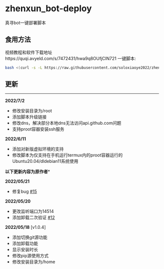 # zhenxun_bot-deploy
 真寻bot一键部署脚本
## 食用方法
视频教程和软件下载地址https://quqi.avyeld.com/s/7472431/hwa9q8OUfjCIN721
一键脚本:
```bash
bash <(curl -s -L https://raw.githubusercontent.com/soloxiaoye2022/zhenxun_bot-deploy/main/install.sh)
```
## 更新

****


**2022/7/2**

* 修改安装目录为/root 
* 添加脚本升级链接
* 修改dns，解决部分本地dns无法访问api.github.com问题
* 支持proot容器安装ssh服务

**2022/6/11**

* 添加对新版虚拟环境的支持
* 修改脚本为仅支持在手机运行termux内的proot容器运行的Ubuntu20.04/dldebian11系统使用

****以下更新内容为原作者*****

**2022/05/21**

* 修复bug [#15](https://github.com/zhenxun-org/zhenxun_bot-deploy/issues/15)

**2022/05/20**

* 更改监听端口为14514
* 添加卸载二次验证 [#12](https://github.com/zhenxun-org/zhenxun_bot-deploy/issues/12)

**2022/05/18** [v1.0.4]

* 添加切换git源功能
* 添加卸载功能
* 显示安装时长
* 修改pip源使用方式
* 修改安装目录为/home
